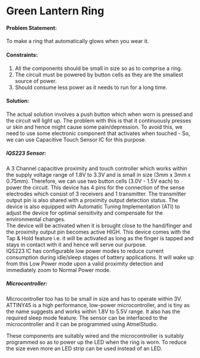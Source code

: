 # Green Lantern Ring 
#### Problem Statement: 
To make a ring that automatically glows when you wear it.    
#### Constraints:  
1) All the components should be small in size so as to comprise a ring.   
2) The circuit must be powered by button cells as they are the smallest source of power.
3) Should consume less power as it needs to run for a long time.     

#### Solution: 
The actual solution involves a push button which when worn is pressed and the circuit will light up. The problem with this is that it continuously presses ur skin and hence might cause some pain/depression. To avoid this, we need to use some electronic component that activates when touched - So, we can use Capacitive Touch Sensor IC for this purpose.   
##### IQS223 Sensor: 
A 3 Channel capacitive proximity and touch controller which works within the supply voltage range of 1.8V to 3.3V and is small in size (3mm x 3mm x 0.75mm). Therefore, we can use two button cells (3.0V - 1.5V each) to power the circuit. This device has 4 pins for the connection of the sense electrodes which consist of 3 receivers and 1 transmitter. The transmitter output pin is also shared with a proximity output detection status. The device is also equipped with Automatic Tuning Implementation (ATI) to adjust the device for optimal sensitivity and compensate for the environmental changes.     
The device will be activated when it is brought close to the hand/finger and the proximity output pin becomes active HIGH. This device comes with the Tap & Hold feature i.e. it will be activated as long as the finger is tapped and stays in contact with it and hence will serve our purpose.    
IQS223 IC has configurable low power modes to reduce current consumption during idle/sleep stages of battery applications. It will wake up from this Low Power mode upon a valid proximity detection and immediately zoom to Normal Power mode.     
##### Microcontroller: 
Microcontroller too has to be small in size and has to operate within 3V.    
ATTINY45 is a high performance, low-power microcontroller, and is tiny as the name suggests and works within 1.8V to 5.5V range. It also has the required sleep mode feature. The sensor can be interfaced to the microcontroller and it can be programmed using AtmelStudio.   

These components are suitably wired and the microcontroller is suitably programmed so as to power up the LED when the ring is worn. To reduce the size even more an LED strip can be used instead of an LED.
